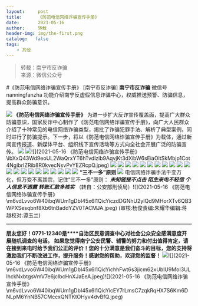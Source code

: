 ```yaml
---
layout:     post
title:      《防范电信网络诈骗宣传手册》
date:       2021-05-16
author:     转载
header-img: img/the-first.png
catalog:   false
tags:
    - 其他
---
```


<blockquote><p>转载：南宁市反诈骗<br>
来源：微信公众号</p></blockquote>

#《防范电信网络诈骗宣传手册》
[南宁市反诈骗]
**南宁市反诈骗**
微信号nanningfanzha
功能介绍南宁反虚假信息诈骗中心，权威推送预警、防骗信息，提高群众防骗意识。

![]({{site.baseurl}}/postimg/m6vdLvvo6W5fQq5uP97UPEfQib8pibeQ3Oh5NkUOohVToZ96f78NmJat0mqbZl0l8UiafbMic7ibapVlGLnW6061HvA.gif)
**《防范电信网络诈骗宣传手册》**
为进一步扩大反诈宣传覆盖面，提高广大群众防骗意识，国家反诈中心制作了《防范电信网络诈骗宣传手册》，向广大人民群众介绍了十种常见的电信网络诈骗类型，揭批了诈骗犯罪手法、解析了典型案例，同时进行了防骗提示。下一步，将以《防范电信网络诈骗宣传手册》为载体，通过新闻宣传报道、新媒体平台、组织线下宣传活动等方式向全社会开展广泛的防骗宣传。
![]({{site.baseurl}}/postimg/ibXxQ43Wd9eoUL2WaQrxYT6hTvdlzib9Aqn50jZ4Rz4Nrh8nN5lFJRbkoEuLqMoicOibibGz85pCICLKlCXxGDbxXicQ.jpeg)
![]({{site.baseurl}}/postimg/ibXxQ43Wd9eoUL2WaQrxYT6hTvdlzib9Aq5msTm3SyEibDXQJicbp7WmB0y7CWvvGWfmHxos2QKrxzDicOWqOGD9b8g.jpeg)![](2021-05-16
《防范电信网络诈骗宣传手册》\\ibXxQ43Wd9eoUL2WaQrxYT6hTvdlzib9AqvjKt3dXibW6sEiaOltSkMbjp1Cot4NgibrIZRib8R0kvecNsvPvYEZRcpQ.jpeg)
![]({{site.baseurl}}/postimg/ibXxQ43Wd9eoUL2WaQrxYT6hTvdlzib9AqelJFSUPxvHHBcb8P8a857hGJBIIDxk9ib9eHeA7FyQEhN40beIX6Wng.jpeg)
![]({{site.baseurl}}/postimg/ibXxQ43Wd9eoUL2WaQrxYT6hTvdlzib9AqAuiaMAJjmdOG1Da3D2aHsfxuB5BUazQccBFJx6n2fFnQLZN0aic8qslw.jpeg)
![]({{site.baseurl}}/postimg/ibXxQ43Wd9eoUL2WaQrxYT6hTvdlzib9AquJfxHe6JG4fZafMvItiaz2FwGoWLgYpJfEbp5DnmNy8fQqJanG9TOQw.jpeg)
![]({{site.baseurl}}/postimg/ibXxQ43Wd9eoUL2WaQrxYT6hTvdlzib9AqhVUK7lOEO11zYdpNWpSCiat4dnDCkOIloXnOXeKnR9UJZ3Tb9ajnVVg.jpeg)
![]({{site.baseurl}}/postimg/ibXxQ43Wd9eoUL2WaQrxYT6hTvdlzib9Aq7aDMibblrj0y6h4S9cLQBcxYy3sa9maeZlJ98seJnxokUGS79WMe4icw.jpeg)
![]({{site.baseurl}}/postimg/ibXxQ43Wd9eoUL2WaQrxYT6hTvdlzib9AqyIYlTAXeMnwOrMicBbTovSJ5fxhZuAicYJfa8Nv02rezIF3GQUWyOXLQ.jpeg)
![]({{site.baseurl}}/postimg/ibXxQ43Wd9eoUL2WaQrxYT6hTvdlzib9AqelJibfKtHthu7f0YWnM9OB2ibcue8VUt8pV7QnHSNiaw22ku7kWFocqfg.jpeg)
![]({{site.baseurl}}/postimg/ibXxQ43Wd9eoUL2WaQrxYT6hTvdlzib9Aq0w6u7VbI4AzuiboKL0AjKRsicE3nmjxzL67JxlXzr7iaovkNd0oO18YJg.jpeg)
![]({{site.baseurl}}/postimg/ibXxQ43Wd9eoUL2WaQrxYT6hTvdlzib9AqVVq65zZibTtlMAQu671mLiaQherOkr6sto6Uw9HqMOZxlPj9buSC7oAQ.jpeg)
![]({{site.baseurl}}/postimg/ibXxQ43Wd9eoUL2WaQrxYT6hTvdlzib9Aqd3uVcvUibUop7icIoCFSK0bWictEaQ3upp1pTOQ3bxBdYuKoREK8rdiciaA.jpeg)
![]({{site.baseurl}}/postimg/ibXxQ43Wd9eoUL2WaQrxYT6hTvdlzib9AqertdPrTDtibrAQLibAj11tU3HibrFDGAMDLhLItv2OocK13y8txFqY0xw.jpeg)
![]({{site.baseurl}}/postimg/ibXxQ43Wd9eoUL2WaQrxYT6hTvdlzib9AqH2Hm7aa6fnwmOY5dOHhayibGSPLBrA4HaauAsRpZfTkcibsvJNUOrAuA.jpeg)
![]({{site.baseurl}}/postimg/ibXxQ43Wd9eoUL2WaQrxYT6hTvdlzib9Aqnnvug1Xv4Tc9mSVKHl7DLhEeHicrbf7Kvn7RkGJkIbEZB9pYtSicHP3g.jpeg)
![]({{site.baseurl}}/postimg/ibXxQ43Wd9eoUL2WaQrxYT6hTvdlzib9AqvPwefriaVTbXiaC5WJnnicfnuH1pD0XFThF2K1czdIdkeP9SrZZHXbLvw.jpeg)
![]({{site.baseurl}}/postimg/ibXxQ43Wd9eoUL2WaQrxYT6hTvdlzib9AqW7h04p9frbujRefzBiakEbqZvOBWBGGYZkBx3kAbKMeUcR2Yh5sCAKA.jpeg)
![]({{site.baseurl}}/postimg/ibXxQ43Wd9eoUL2WaQrxYT6hTvdlzib9AqaMzAFibQkBictbbImzjZVsDmibwpb9XCia0qoDBwFP3aOlvib32xYOOdWyg.jpeg)
![]({{site.baseurl}}/postimg/ibXxQ43Wd9eoUL2WaQrxYT6hTvdlzib9AqtRgFA28RMkO1aeiasSLSaDFpujnhay6G0ylucLNVSagqtFyyI3WrIwg.jpeg)
![]({{site.baseurl}}/postimg/ibXxQ43Wd9eoUL2WaQrxYT6hTvdlzib9AqZYnv9vc2WtlHJ6yxicnpT1EBqdro0ytdfaySJu6IoKlrCEc3ucxmviaA.jpeg)
![]({{site.baseurl}}/postimg/ibXxQ43Wd9eoUL2WaQrxYT6hTvdlzib9Aq1P82rLMu5Htx0E3juhMmo2tZSVJKTEPmaEXBvgRTXQax3fKCP3NMrw.jpeg)
![]({{site.baseurl}}/postimg/ibXxQ43Wd9eoUL2WaQrxYT6hTvdlzib9AqZL7oALtwYAialNq2gFyc3fcrjWQiaZeYeS3JRklI6kLoZiaq3UnomiaYSw.jpeg)
![]({{site.baseurl}}/postimg/Ljib4So7yuWg0S67fc5Tc43xia8h8eIvqLR3vmyEK9uicqbEO0zmOmYiaTh634oXT9roYnPgWcxf9kibwvCbUu8Ajng.gif)
**“三不一多”**原则****
![]({{site.baseurl}}/postimg/Ljib4So7yuWg0S67fc5Tc43xia8h8eIvqLR3vmyEK9uicqbEO0zmOmYiaTh634oXT9roYnPgWcxf9kibwvCbUu8Ajng.gif)
电信网络诈骗手法千变万化，但万变不离其宗，记住“三不一多”原则：
_**未知链接不点击**_
_**陌生来电不轻信**_
_**个人信息不透露**_
_**转账汇款多核实**_
（转自：公安部刑侦局）![](2021-05-16
《防范电信网络诈骗宣传手册》\\m6vdLvvo6W40ibqWUm1gDbI45x6l1QicYiczdDGNhU2yIQd9MHorXTv6QB3WPXSesqbnf8Xb6tnBaddYZV0TACMJA.jpeg)
(审核:杨俊责编:朱耀华编辑:蒋越校对:谭玉兰)
***
**朋友您好！0771-12340是****自治区民意调查中心对社会公众安全感满意度开展随机调查的电话。**
**如果您觉得南宁公安民警、辅警的努力和付出值得肯定，请在接到来电时给予我们公正的评价！您的十分满意是我们奋斗的目标，您的支持将激励我们不断改进工作，提升服务！感谢您的帮助，欢迎您的监督！**
![]({{site.baseurl}}/postimg/m6vdLvvo6W40ibqWUm1gDbI45x6l1QicYiczHbbGFc3dRrgRvEZQrpHgbBdhL31jHl7ycLKNK4Z8CLU7NGYqh3iaog.jpeg)![](2021-05-16
《防范电信网络诈骗宣传手册》\\m6vdLvvo6W40ibqWUm1gDbI45x6l1QicYichhFwt6s3jicm62xUblU9MoI3ULlhckNxbtgsVmV7e6jclbcHnXJaEeA.jpeg)![](2021-05-16
《防范电信网络诈骗宣传手册》\\m6vdLvvo6W40ibqWUm1gDbI45x6l1QicYicEY7rLmsC7zqkRqHX7S6Km6DNLpM6YnNB57CMccxQNTKtOHyv4dvBfQ.jpeg)
